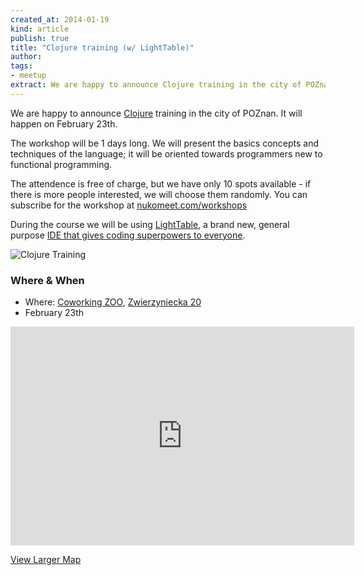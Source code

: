 ```yaml
---
created_at: 2014-01-19
kind: article
publish: true
title: "Clojure training (w/ LightTable)"
author:
tags:
- meetup
extract: We are happy to announce Clojure training in the city of POZnan. It will happen on February 23th.
---
```


We are happy to announce [Clojure][3] training in the city of POZnan. It will happen
on February 23th.

The workshop will be 1 days long. We will present the basics concepts and
techniques of the language; it will be oriented towards programmers new to
functional programming.

The attendence is free of charge, but we have only 10 spots available - if there
is more people interested, we will choose them randomly. You can subscribe for
the workshop at [nukomeet.com/workshops][4]

During the course we will be using [LightTable][1], a brand new, general purpose
[IDE that gives coding superpowers to everyone][2].

![Clojure Training](/assets/images/clojure_training.png "Clojure Training at Nukomeet")

### Where & When

 * Where: [Coworking ZOO][5], [Zwierzyniecka 20][6]
 * February 23th

<iframe width="550" height="350" frameborder="0" scrolling="no" marginheight="0"
marginwidth="0"
src="https://maps.google.com/maps?f=q&source=s_q&hl=en&geocode=&q=Zwierzyniecka+20,+Poznan,+Poland&aq=0&oq=zwierzyniecka+20&sll=37.0625,-95.677068&sspn=50.02446,92.724609&ie=UTF8&hq=&hnear=Zwierzyniecka+20,+Pozna%C5%84,+wielkopolskie,+Poland&t=m&z=14&ll=52.408438,16.908426&output=embed"></iframe><br
/>

[View Larger Map][7]

[1]: http://lighttable.com/
[2]: http://www.wired.com/wiredenterprise/2014/01/light-table/
[3]: http://clojure.org/
[4]: http://nukomeet.com/workshops/
[5]: http://www.coworkingzoo.pl/
[6]: http://goo.gl/maps/wgMjt
[7]: https://maps.google.com/maps?f=q&source=embed&hl=en&geocode=&q=Zwierzyniecka+20,+Poznan,+Poland&aq=0&oq=zwierzyniecka+20&sll=37.0625,-95.677068&sspn=50.02446,92.724609&ie=UTF8&hq=&hnear=Zwierzyniecka+20,+Pozna%C5%84,+wielkopolskie,+Poland&t=m&z=14&ll=52.408438,16.908426


